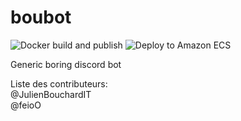# boubot 
![Docker build and publish](https://github.com/JulienBouchardIT/boubot/workflows/Docker%20build%20and%20publish/badge.svg)
![Deploy to Amazon ECS](https://github.com/JulienBouchardIT/boubot/workflows/Deploy%20to%20Amazon%20ECS/badge.svg)

Generic boring discord bot

Liste des contributeurs:<br>
 @JulienBouchardIT<br>
 @feioO
